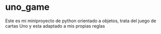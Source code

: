 # uno_game
Este es mi miniproyecto de python orientado a objetos, trata del juego de cartas Uno y esta adaptado a mis propias reglas 
